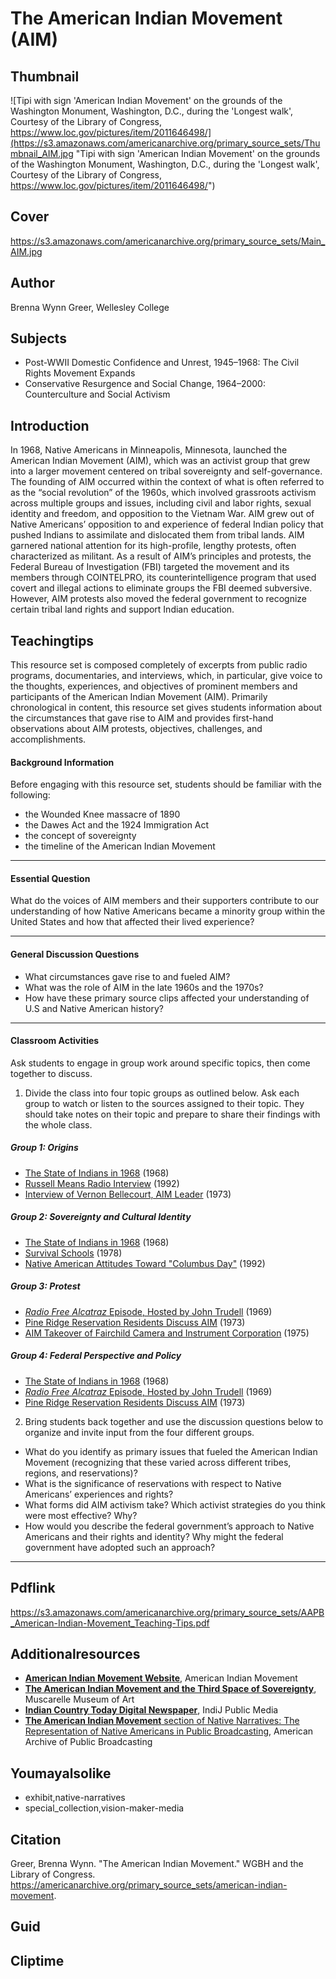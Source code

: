 # The American Indian Movement (AIM)

## Thumbnail

![Tipi with sign 'American Indian Movement' on the grounds of the Washington Monument, Washington, D.C., during the 'Longest walk', Courtesy of the Library of Congress, https://www.loc.gov/pictures/item/2011646498/](https://s3.amazonaws.com/americanarchive.org/primary_source_sets/Thumbnail_AIM.jpg "Tipi with sign 'American Indian Movement' on the grounds of the Washington Monument, Washington, D.C., during the 'Longest walk', Courtesy of the Library of Congress, https://www.loc.gov/pictures/item/2011646498/")

## Cover
https://s3.amazonaws.com/americanarchive.org/primary_source_sets/Main_AIM.jpg

## Author

Brenna Wynn Greer, Wellesley College

## Subjects

- Post-WWII Domestic Confidence and Unrest, 1945–1968: The Civil Rights Movement Expands
- Conservative Resurgence and Social Change, 1964–2000: Counterculture and Social Activism

## Introduction

In 1968, Native Americans in Minneapolis, Minnesota, launched the American Indian Movement (AIM), which was an activist group that grew into a larger movement centered on tribal sovereignty and self-governance. The founding of AIM occurred within the context of what is often referred to as the “social revolution” of the 1960s, which involved grassroots activism across multiple groups and issues, including civil and labor rights, sexual identity and freedom, and opposition to the Vietnam War. AIM grew out of Native Americans’ opposition to and experience of federal Indian policy that pushed Indians to assimilate and dislocated them from tribal lands. AIM garnered national attention for its high-profile, lengthy protests, often characterized as militant. As a result of AIM’s principles and protests, the Federal Bureau of Investigation (FBI) targeted the movement and its members through COINTELPRO, its counterintelligence program that used covert and illegal actions to eliminate groups the FBI deemed subversive. However, AIM protests also moved the federal government to recognize certain tribal land rights and support Indian education. 

## Teachingtips

This resource set is composed completely of excerpts from public radio programs, documentaries, and interviews, which, in particular, give voice to the thoughts, experiences, and objectives of prominent members and participants of the American Indian Movement (AIM). Primarily chronological in content, this resource set gives students information about the circumstances that gave rise to AIM and provides first-hand observations about AIM protests, objectives, challenges, and accomplishments.

#### Background Information

Before engaging with this resource set, students should be familiar with the following:

- the Wounded Knee massacre of 1890
- the Dawes Act and the 1924 Immigration Act 
- the concept of sovereignty 
- the timeline of the American Indian Movement

<hr>

#### Essential Question 

What do the voices of AIM members and their supporters contribute to our understanding of how Native Americans became a minority group within the United States and how that affected their lived experience?

<hr>

#### General Discussion Questions

- What circumstances gave rise to and fueled AIM?
- What was the role of AIM in the late 1960s and the 1970s?
- How have these primary source clips affected your understanding of U.S and Native American history?

<hr>

#### Classroom Activities

Ask students to engage in group work around specific topics, then come together to discuss.

1) Divide the class into four topic groups as outlined below. Ask each group to watch or listen to the sources assigned to their topic. They should take notes on their topic and prepare to share their findings with the whole class. 

##### Group 1: Origins
- [The State of Indians in 1968](/primary_source_sets/american-indian-movement/1-28-rb6vx06h40) (1968)
- [Russell Means Radio Interview](/primary_source_sets/american-indian-movement/2-224-257d81km) (1992)
- [Interview of Vernon Bellecourt, AIM Leader](/primary_source_sets/american-indian-movement/3-28-wh2d795w2v) (1973)

##### Group 2: Sovereignty and Cultural Identity
- [The State of Indians in 1968](/primary_source_sets/american-indian-movement/1-28-rb6vx06h40) (1968)
- [Survival Schools](/primary_source_sets/american-indian-movement/9-15-8279d3bf) (1978)
- [Native American Attitudes Toward "Columbus Day"](/primary_source_sets/american-indian-movement/10-293-9s1kh0f775) (1992)

##### Group 3: Protest
- [*Radio Free Alcatraz* Episode, Hosted by John Trudell](/primary_source_sets/american-indian-movement/4-28-q23qv3cj2p) (1969)
- [Pine Ridge Reservation Residents Discuss AIM](/primary_source_sets/american-indian-movement/6-15-78gf28x2) (1973)
- [AIM Takeover of Fairchild Camera and Instrument Corporation](/primary_source_sets/american-indian-movement/8-207-483j9qpk) (1975)

##### Group 4: Federal Perspective and Policy 
- [The State of Indians in 1968](/primary_source_sets/american-indian-movement/1-28-rb6vx06h40) (1968)
- [*Radio Free Alcatraz* Episode, Hosted by John Trudell](/primary_source_sets/american-indian-movement/4-28-q23qv3cj2p) (1969)
- [Pine Ridge Reservation Residents Discuss AIM](/primary_source_sets/american-indian-movement/6-15-78gf28x2) (1973)

2)  Bring students back together and use the discussion questions below to organize and invite input from the four different groups. 

- What do you identify as primary issues that fueled the American Indian Movement (recognizing that these varied across different tribes, regions, and reservations)?
- What is the significance of reservations with respect to Native Americans’ experiences and rights?
- What forms did AIM activism take? Which activist strategies do you think were most effective? Why?
- How would you describe the federal government’s approach to Native Americans and their rights and identity? Why might the federal government have adopted such an approach?

<hr>

## Pdflink

https://s3.amazonaws.com/americanarchive.org/primary_source_sets/AAPB_American-Indian-Movement_Teaching-Tips.pdf

## Additionalresources

- [**American Indian Movement Website**](https://www.aimovement.org/), American Indian Movement
- [**The American Indian Movement and the Third Space of Sovereignty**](https://muscarelle.wm.edu/rising/legacy/), Muscarelle Museum of Art
- [**Indian Country Today Digital Newspaper**](https://ictnews.org/news), IndiJ Public Media
- [**The American Indian Movement** section of Native Narratives: The Representation of Native Americans in Public Broadcasting](https://americanarchive.org/exhibits/native-narratives/aim), American Archive of Public Broadcasting

## Youmayalsolike
- exhibit,native-narratives
- special_collection,vision-maker-media

## Citation

Greer, Brenna Wynn. "The American Indian Movement." WGBH and the Library of Congress. https://americanarchive.org/primary_source_sets/american-indian-movement.

## Guid
## Cliptime
